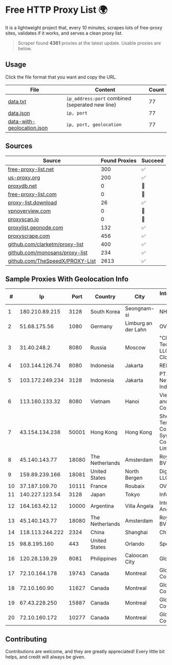 
# Free HTTP Proxy List 🌍

It is a lightweight project that, every 10 minutes, scrapes lots of free-proxy sites, validates if it works, and serves a clean proxy list.


> Scraper found **4361** proxies at the latest update. Usable proxies are below.

## Usage

Click the file format that you want and copy the URL.


|File|Content|Count|
|----|-------|-----|
|[data.txt](https://raw.githubusercontent.com/themiralay/Proxy-List-World/master/data.txt)|`ip_address:port` combined (seperated new line)|77|
|[data.json](https://raw.githubusercontent.com/themiralay/Proxy-List-World/master/data.json)|`ip, port`|77|
|[data-with-geolocation.json](https://raw.githubusercontent.com/themiralay/Proxy-List-World/master/data-with-geolocation.json)|`ip, port, geolocation`|77|

## Sources

|Source|Found Proxies|Succeed|
|------|-------------|-------|
|[free-proxy-list.net](https://free-proxy-list.net)|300|✅|
|[us-proxy.org](https://www.us-proxy.org)|200|✅|
|[proxydb.net](http://proxydb.net)|0|🚫|
|[free-proxy-list.com](https://free-proxy-list.com/?page=&port=&type%5B%5D=http&type%5B%5D=https&up_time=0&search=Search)|0|🚫|
|[proxy-list.download](https://www.proxy-list.download/HTTP)|26|✅|
|[vpnoverview.com](https://vpnoverview.com/privacy/anonymous-browsing/free-proxy-servers)|0|🚫|
|[proxyscan.io](https://www.proxyscan.io)|0|🚫|
|[proxylist.geonode.com](https://proxylist.geonode.com/api/proxy-list?limit=300&page=1&sort_by=lastChecked&sort_type=desc&protocols=http,https)|132|✅|
|[proxyscrape.com](https://api.proxyscrape.com/v2/?request=displayproxies&protocol=http&timeout=10000&country=all&ssl=all&anonymity=all)|456|✅|
|[github.com/clarketm/proxy-list](https://raw.githubusercontent.com/clarketm/proxy-list/master/proxy-list-raw.txt)|400|✅|
|[github.com/monosans/proxy-list](https://raw.githubusercontent.com/monosans/proxy-list/main/proxies/http.txt)|234|✅|
|[github.com/TheSpeedX/PROXY-List](https://raw.githubusercontent.com/TheSpeedX/PROXY-List/master/http.txt)|2613|✅|


## Sample Proxies With Geolocation Info

|#|Ip|Port|Country|City|Internet Service Provider|
|-|--|----|-------|----|-------------------------|
|1|180.210.89.215|3128|South Korea|Seongnam-si|NHNCLOUD|
|2|51.68.175.56|1080|Germany|Limburg an der Lahn|OVH SAS|
|3|31.40.248.2|8080|Russia|Moscow|"Cloud Technologies" LLC trading as Cloud.ru|
|4|103.144.126.74|8080|Indonesia|Jakarta|RELIANCE|
|5|103.172.249.234|3128|Indonesia|Jakarta|PT. Fiber Networks Indonesia|
|6|113.160.133.32|8080|Vietnam|Hanoi|VietNam Post and Telecom Corporation|
|7|43.154.134.238|50001|Hong Kong|Hong Kong|Shenzhen Tencent Computer Systems Company Limited|
|8|45.140.143.77|18080|The Netherlands|Amsterdam|RoyaleHosting BV|
|9|159.89.239.166|18081|United States|North Bergen|DigitalOcean, LLC|
|10|37.187.109.70|10111|France|Roubaix|OVH SAS|
|11|140.227.123.54|3128|Japan|Tokyo|InfoSphere|
|12|164.163.42.12|10000|Argentina|Villa Ángela|Interret Villa Angela SRL|
|13|45.140.143.77|18080|The Netherlands|Amsterdam|RoyaleHosting BV|
|14|118.113.244.222|2324|China|Shanghai|Chinanet|
|15|98.8.195.160|443|United States|Orlando|Spectrum|
|16|120.28.139.29|8081|Philippines|Caloocan City|Globe Telecom|
|17|72.10.164.178|19743|Canada|Montreal|GloboTech Communications|
|18|72.10.160.90|11627|Canada|Montreal|GloboTech Communications|
|19|67.43.228.250|15887|Canada|Montreal|GloboTech Communications|
|20|72.10.160.172|10277|Canada|Montreal|GloboTech Communications|



## Contributing

Contributions are welcome, and they are greatly appreciated! Every
little bit helps, and credit will always be given.

